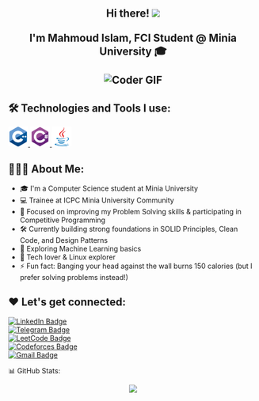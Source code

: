 
<h2 align="center">
 <abc>
  <br>Hi there! <img src="https://user-images.githubusercontent.com/42378118/110234147-e3259600-7f4e-11eb-95be-0c4047144dea.gif" width="30"><br>
  <br> I'm Mahmoud Islam, FCI Student @ Minia University 🎓<br>
  <br>
    <img src="https://media.giphy.com/media/SWoSkN6DxTszqIKEqv/giphy.gif" alt="Coder GIF" width="500">
 </abc>
</h2> 

<h2 align="left">🛠️ Technologies and Tools I use:</h2>
<p align="left">
    <a href="https://isocpp.org/" target="_blank"> <img src="https://raw.githubusercontent.com/devicons/devicon/master/icons/cplusplus/cplusplus-original.svg" alt="C++" width="40" height="40"/> </a>
    <a href="https://learn.microsoft.com/en-us/dotnet/csharp/" target="_blank"> <img src="https://raw.githubusercontent.com/devicons/devicon/master/icons/csharp/csharp-original.svg" alt="C#" width="40" height="40"/> </a>
    <a href="https://www.java.com" target="_blank"> <img src="https://raw.githubusercontent.com/devicons/devicon/master/icons/java/java-original.svg" alt="Java" width="40" height="40"/> </a>
    
</p>

<h2 align="left">👨🏻‍💻 About Me:</h2>

- 🎓 I'm a Computer Science student at Minia University  
- 💻 Trainee at ICPC Minia University Community  
- 🎯 Focused on improving my Problem Solving skills & participating in Competitive Programming  
- 🛠️ Currently building strong foundations in SOLID Principles, Clean Code, and Design Patterns  
- 🤖 Exploring Machine Learning basics  
- 🐧 Tech lover & Linux explorer  
- ⚡ Fun fact: Banging your head against the wall burns 150 calories (but I prefer solving problems instead!)


<h2 align="left">❤️ Let's get connected:</h2>

[![LinkedIn Badge](https://img.shields.io/badge/-MahmoudIslam-blue?style=flat-square&logo=Linkedin&logoColor=white&link=https://www.linkedin.com/in/mahmoud-islam-543534353)](https://www.linkedin.com/in/mahmoud-islam-543534353)  
[![Telegram Badge](https://img.shields.io/badge/-@i7hoOoDa-2CA5E0?style=flat-square&logo=telegram&logoColor=white&link=https://t.me/i7hoOoDa)](https://t.me/i7hoOoDa)  
[![LeetCode Badge](https://img.shields.io/badge/-LeetCode-FFA116?style=flat-square&logo=leetcode&logoColor=black&link=https://leetcode.com/u/mahmoud-islamcs/)](https://leetcode.com/u/mahmoud-islamcs/)  
[![Codeforces Badge](https://img.shields.io/badge/-Codeforces-1F8ACB?style=flat-square&logo=codeforces&logoColor=white&link=https://codeforces.com/profile/7O0ODA)](https://codeforces.com/profile/7O0ODA)  
[![Gmail Badge](https://img.shields.io/badge/-Gmail-D14836?style=flat-square&logo=gmail&logoColor=white&link=mailto:mahmoudislam.1.cs@gmail.com)](mailto:mahmoudislam.1.cs@gmail.com)  


📊 GitHub Stats:
<p align="center">
  <img src="https://github-readme-stats.vercel.app/api?username=mahmoud-islamcs&show_icons=true&theme=tokyonight" />
</p>

